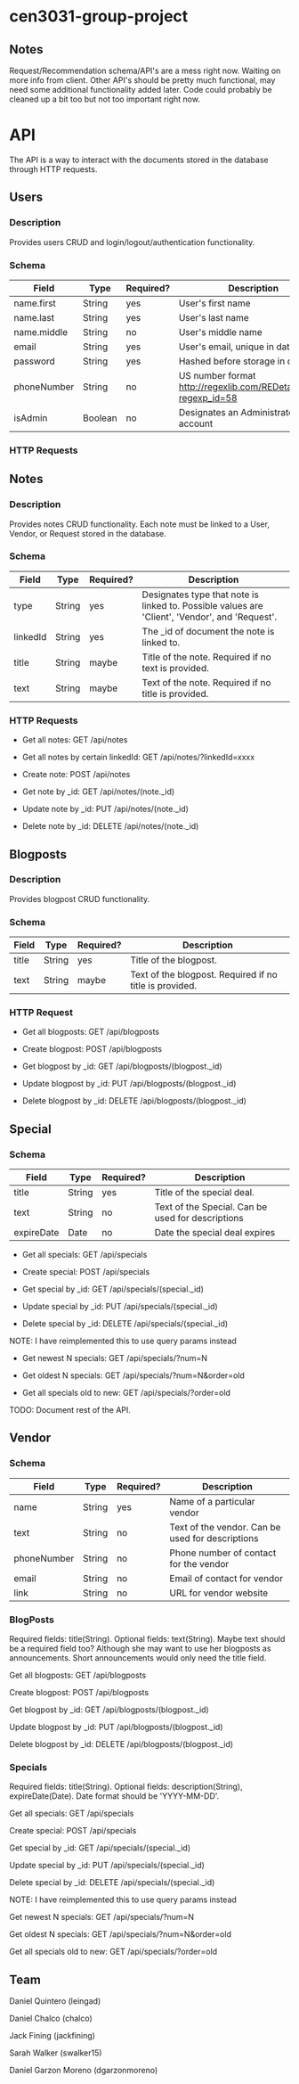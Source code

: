 # cen3031-group-project
## Notes
Request/Recommendation schema/API's are a mess right now. Waiting on more info from client. Other API's should be pretty much functional, may need some additional functionality added later. Code could probably be cleaned up a bit too but not too important right now.

# API
The API is a way to interact with the documents stored in the database through HTTP requests.

## Users

### Description
Provides users CRUD and login/logout/authentication functionality.

### Schema
|Field|Type|Required?|Description|
|-----|----|--------|-|
|name.first|String|yes|User's first name|
|name.last|String|yes|User's last name|
|name.middle|String|no|User's middle name|
|email|String|yes|User's email, unique in database|
|password|String|yes|Hashed before storage in database|
|phoneNumber|String|no|US number format http://regexlib.com/REDetails.aspx?regexp_id=58|
|isAdmin|Boolean|no|Designates an Administrator account|

### HTTP Requests

## Notes

### Description
Provides notes CRUD functionality. Each note must be linked to a User, Vendor, or Request stored in the database.

### Schema
|Field|Type|Required?|Description|
|-----|----|--------|-|
|type|String|yes|Designates type that note is linked to. Possible values are 'Client', 'Vendor', and 'Request'.|
|linkedId|String|yes|The _id of document the note is linked to.|
|title|String|maybe|Title of the note. Required if no text is provided.|
|text|String|maybe|Text of the note. Required if no title is provided.|

### HTTP Requests

* Get all notes: GET /api/notes

* Get all notes by certain linkedId: GET /api/notes/?linkedId=xxxx

* Create note: POST /api/notes

* Get note by _id: GET /api/notes/(note._id)

* Update note by _id: PUT /api/notes/(note._id)

* Delete note by _id: DELETE /api/notes/(note._id)

## Blogposts

### Description
Provides blogpost CRUD functionality.

### Schema
|Field|Type|Required?|Description|
|-----|----|--------|-|
|title|String|yes|Title of the blogpost.|
|text|String|maybe|Text of the blogpost. Required if no title is provided.|

### HTTP Request

* Get all blogposts: GET /api/blogposts

* Create blogpost: POST /api/blogposts

* Get blogpost by _id: GET /api/blogposts/(blogpost._id)

* Update blogpost by _id: PUT /api/blogposts/(blogpost._id)

* Delete blogpost by _id: DELETE /api/blogposts/(blogpost._id)

## Special

### Schema
|Field|Type|Required?|Description|
|-----|----|--------|-|
|title|String|yes|Title of the special deal.|
|text|String|no|Text of the Special. Can be used for descriptions|
|expireDate|Date|no|Date the special deal expires|

* Get all specials: GET /api/specials

* Create special: POST /api/specials

* Get special by _id: GET /api/specials/(special._id)

* Update special by _id: PUT /api/specials/(special._id)

* Delete special by _id: DELETE /api/specials/(special._id)

NOTE: I have reimplemented this to use query params instead

* Get newest N specials: GET /api/specials/?num=N

* Get oldest N specials: GET /api/specials/?num=N&order=old

* Get all specials old to new: GET /api/specials/?order=old
 
TODO: Document rest of the API.

## Vendor

### Schema
|Field|Type|Required?|Description|
|-----|----|--------|-|
|name|String|yes|Name of a particular vendor|
|text|String|no|Text of the vendor. Can be used for descriptions|
|phoneNumber|String|no|Phone number of contact for the vendor|
|email|String|no|Email of contact for vendor|
|link|String|no|URL for vendor website|

### BlogPosts

Required fields: title(String). Optional fields: text(String). Maybe text should be a required field too? Although she may want to use her blogposts as announcements. Short announcements would only need the title field.

Get all blogposts: GET /api/blogposts

Create blogpost: POST /api/blogposts

Get blogpost by _id: GET /api/blogposts/(blogpost._id)

Update blogpost by _id: PUT /api/blogposts/(blogpost._id)

Delete blogpost by _id: DELETE /api/blogposts/(blogpost._id)

### Specials

Required fields: title(String). Optional fields: description(String), expireDate(Date). Date format should be 'YYYY-MM-DD'.

Get all specials: GET /api/specials

Create special: POST /api/specials

Get special by _id: GET /api/specials/(special._id)

Update special by _id: PUT /api/specials/(special._id)

Delete special by _id: DELETE /api/specials/(special._id)

NOTE: I have reimplemented this to use query params instead

Get newest N specials: GET /api/specials/?num=N

Get oldest N specials: GET /api/specials/?num=N&order=old

Get all specials old to new: GET /api/specials/?order=old

## Team 
Daniel Quintero (leingad)

Daniel Chalco (chalco)

Jack Fining (jackfining)

Sarah Walker (swalker15)
	
Daniel Garzon Moreno (dgarzonmoreno)

